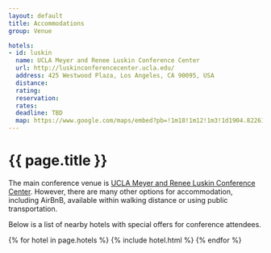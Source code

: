 ```yaml
---
layout: default
title: Accommodations
group: Venue

hotels:
- id: luskin
  name: UCLA Meyer and Renee Luskin Conference Center
  url: http://luskinconferencecenter.ucla.edu/
  address: 425 Westwood Plaza, Los Angeles, CA 90095, USA
  distance: 
  rating:
  reservation:
  rates: 
  deadline: TBD
  map: https://www.google.com/maps/embed?pb=!1m18!1m12!1m3!1d1904.822615352086!2d-118.44710017759802!3d34.06914894754994!2m3!1f0!2f0!3f0!3m2!1i1024!2i768!4f13.1!3m3!1m2!1s0x80c2bc8602a90341%3A0xd73874d4f138751a!2sUCLA+Meyer+and+Renee+Luskin+Conference+Center!5e0!3m2!1sen!2sus!4v1473056429590
---
```


# {{ page.title }}

The main conference venue is [UCLA Meyer and Renee Luskin Conference Center](http://luskinconferencecenter.ucla.edu/).
However, there are many other options for accommodation, including AirBnB, available within walking distance or using public transportation.

Below is a list of nearby hotels with special offers for conference attendees.

{% for hotel in page.hotels %}
{% include hotel.html %}
{% endfor %}
